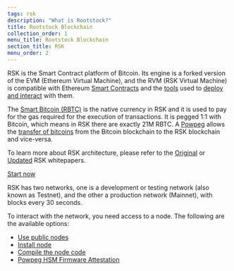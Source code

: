 ```yaml
---
tags: rsk
description: "What is Rootstock?"
title: Rootstock Blockchain
collection_order: 1
menu_title: Rootstock Blockchain
section_title: RSK
menu_order: 2
---
```


RSK is the Smart Contract platform of Bitcoin. Its engine is a forked version of the EVM (Ethereum Virtual Machine), and the RVM (RSK Virtual Machine) is compatible with Ethereum [Smart Contracts](/develop) and the [tools](/tools) used to [deploy and interact](/tutorials/) with them.

The [Smart Bitcoin (RBTC)](/rsk/rbtc) is the native currency in RSK and it is used to pay for the gas required for the execution of transactions. It is pegged 1:1 with Bitcoin, which means in RSK there are exactly 21M RBTC. A [Powpeg](/rsk/architecture/powpeg/) allows the [transfer of bitcoins](/rsk/rbtc/conversion) from the Bitcoin blockchain to the RSK blockchain and vice-versa.

To learn more about RSK architecture, please refer to the [Original](https://www.rsk.co/Whitepapers/RSK_White_Paper-ORIGINAL.pdf) or [Updated](https://www.rsk.co/Whitepapers/RSK-White-Paper-Updated.pdf) RSK whitepapers.

<a href="/quick-start/" class="green-button">Start now</a>

RSK has two networks, one is a development or testing network (also known as Testnet), and the other a production network (Mainnet), with blocks every 30 seconds.

To interact with the network, you need access to a node. The following are the available options:
- [Use public nodes](/rsk/public-nodes)
- [Install node](/rsk/node/install)
- [Compile the node code](/rsk/node/contribute/)
- [Powpeg HSM Firmware Attestation](/rsk/architecture/powpeg#powpeg-hsm-firmware-attestation)

